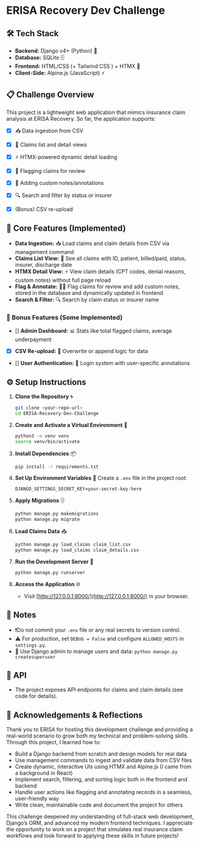 # ERISA Recovery Dev Challenge

## 🛠️ Tech Stack
- **Backend:** Django v4+ (Python) 🐍
- **Database:** SQLite 🗄️
- **Frontend:** HTML/CSS (+ Tailwind CSS ) + HTMX 🎨
- **Client-Side:** Alpine.js (JavaScript) ⚡️


## 📋 Challenge Overview
This project is a lightweight web application that mimics insurance claim analysis at ERISA Recovery. So far, the application supports:
- [x] 📥 Data ingestion from CSV
- [x] 📄 Claims list and detail views
- [x] ⚡️ HTMX-powered dynamic detail loading
- [x] 🚩 Flagging claims for review
- [x] 📝 Adding custom notes/annotations
- [x] 🔍 Search and filter by status or insurer
- [x] (Bonus) CSV re-upload


## 🌟 Core Features (Implemented)
- **Data Ingestion:** 📥 Load claims and claim details from CSV via management command
- **Claims List View:** 📄 See all claims with ID, patient, billed/paid, status, insurer, discharge date
- **HTMX Detail View:** ⚡️ View claim details (CPT codes, denial reasons, custom notes) without full page reload
- **Flag & Annotate:** 🚩📝 Flag claims for review and add custom notes, stored in the database and dynamically updated in frontend
- **Search & Filter:** 🔍 Search by claim status or insurer name


### 🎁 Bonus Features (Some Implemented)
- [] **Admin Dashboard:** 📊 Stats like total flagged claims, average underpayment
- [x] **CSV Re-upload:** 🔄 Overwrite or append logic for data
- [] **User Authentication:** 🔐 Login system with user-specific annotations


## ⚙️ Setup Instructions

1. **Clone the Repository** 🌀
   ```sh
   git clone <your-repo-url>
   cd ERISA-Recovery-Dev-Challenge
   ```

2. **Create and Activate a Virtual Environment** 🐍
   ```sh
   python3 -m venv venv
   source venv/bin/activate
   ```

3. **Install Dependencies** 📦
   ```sh
   pip install -r requirements.txt
   ```

4. **Set Up Environment Variables** 🔑
   Create a `.env` file in the project root:
   ```
   DJANGO_SETTINGS_SECRET_KEY=your-secret-key-here
   ```

5. **Apply Migrations** 🗄️
   ```sh
   python manage.py makemigrations
   python manage.py migrate
   ```

6. **Load Claims Data** 📥
   ```sh
   python manage.py load_claims claim_list.csv
   python manage.py load_claims claim_details.csv
   ```

7. **Run the Development Server** 🚀
   ```sh
   python manage.py runserver
   ```

8. **Access the Application** 🌐
   - Visit [http://127.0.0.1:8000/](http://127.0.0.1:8000/) in your browser.


## 📝 Notes
- ❗️Do not commit your `.env` file or any real secrets to version control.
- ⚠️ For production, set `DEBUG = False` and configure `ALLOWED_HOSTS` in `settings.py`.
- 👤 Use Django admin to manage users and data: `python manage.py createsuperuser`


## 📡 API
- The project exposes API endpoints for claims and claim details (see code for details).

## 🙏 Acknowledgements & Reflections

Thank you to ERISA for hosting this development challenge and providing a real-world scenario to grow both my technical and problem-solving skills. Through this project, I learned how to:

- Build a Django backend from scratch and design models for real data
- Use management commands to ingest and validate data from CSV files
- Create dynamic, interactive UIs using HTMX and Alpine.js (I came from a background in React)
- Implement search, filtering, and sorting logic both in the frontend and backend
- Handle user actions like flagging and annotating records in a seamless, user-friendly way
- Write clean, maintainable code and document the project for others

This challenge deepened my understanding of full-stack web development, Django’s ORM, and advanced my modern frontend techniques. I appreciate the opportunity to work on a project that simulates real insurance claim workflows and look forward to applying these skills in future projects!